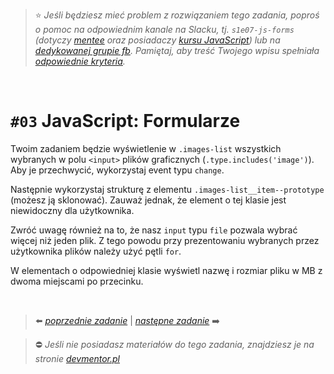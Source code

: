 
> :star: *Jeśli będziesz mieć problem z rozwiązaniem tego zadania, poproś o pomoc na odpowiednim kanale na Slacku, tj. `s1e07-js-forms` (dotyczy [mentee](https://devmentor.pl/mentoring-javascript/) oraz posiadaczy [kursu JavaScript](https://devmentor.pl/p/javascript-for-beginners/)) lub na [dedykowanej grupie fb](https://www.facebook.com/groups/155234921740033). Pamiętaj, aby treść Twojego wpisu spełniała [odpowiednie kryteria](https://devmentor.pl/jak-prosic-o-pomoc/).*

&nbsp;

# `#03` JavaScript: Formularze


Twoim zadaniem będzie wyświetlenie w `.images-list` wszystkich wybranych w polu `<input>` plików graficznych (`.type.includes('image')`). Aby je przechwycić, wykorzystaj event typu `change`.

Następnie wykorzystaj strukturę z elementu `.images-list__item--prototype` (możesz ją sklonować). Zauważ jednak, że element o tej klasie jest niewidoczny dla użytkownika.

Zwróć uwagę również na to, że nasz `input` typu `file` pozwala wybrać więcej niż jeden plik. Z tego powodu przy prezentowaniu wybranych przez użytkownika plików należy użyć pętli `for`.

W elementach o odpowiedniej klasie wyświetl nazwę i rozmiar pliku w MB z dwoma miejscami po przecinku.



&nbsp;

> :arrow_left: [*poprzednie zadanie*](./../02) | [*następne zadanie*](./../04) :arrow_right:

> :no_entry: *Jeśli nie posiadasz materiałów do tego zadania, znajdziesz je na stronie [devmentor.pl](https://devmentor.pl/p/js-basics/)*
